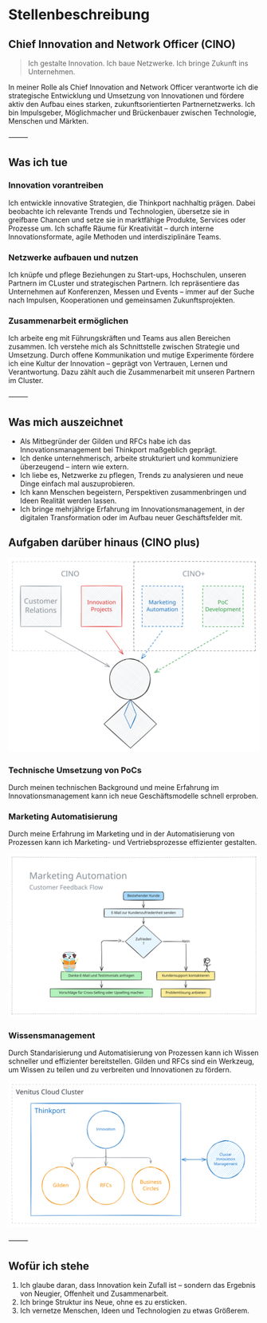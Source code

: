 # Stellenbeschreibung 

## Chief Innovation and Network Officer (CINO) 

> Ich gestalte Innovation. Ich baue Netzwerke. Ich bringe Zukunft ins Unternehmen.

In meiner Rolle als Chief Innovation and Network Officer verantworte ich die 
strategische Entwicklung und Umsetzung von Innovationen und fördere aktiv den 
Aufbau eines starken, zukunftsorientierten Partnernetzwerks. Ich bin Impulsgeber, 
Möglichmacher und Brückenbauer zwischen Technologie, Menschen und Märkten.

⸻

## Was ich tue

### Innovation vorantreiben

Ich entwickle innovative Strategien, die Thinkport nachhaltig prägen. 
Dabei beobachte ich relevante Trends und Technologien, übersetze sie in greifbare 
Chancen und setze sie in marktfähige Produkte, Services oder Prozesse um. 
Ich schaffe Räume für Kreativität – durch interne Innovationsformate, 
agile Methoden und interdisziplinäre Teams.

### Netzwerke aufbauen und nutzen

Ich knüpfe und pflege Beziehungen zu Start-ups, Hochschulen, unseren 
Partnern im CLuster und strategischen Partnern. Ich repräsentiere das 
Unternehmen auf Konferenzen, Messen und Events – immer auf der Suche nach 
Impulsen, Kooperationen und gemeinsamen Zukunftsprojekten.

### Zusammenarbeit ermöglichen

Ich arbeite eng mit Führungskräften und Teams aus allen Bereichen zusammen. Ich 
verstehe mich als Schnittstelle zwischen Strategie und Umsetzung. Durch offene 
Kommunikation und mutige Experimente fördere ich eine Kultur der Innovation – 
geprägt von Vertrauen, Lernen und Verantwortung. Dazu zählt auch die Zusammenarbeit
mit unseren Partnern im Cluster.

⸻

## Was mich auszeichnet

- Als Mitbegründer der Gilden und RFCs habe ich das Innovationsmanagement bei Thinkport 
  maßgeblich geprägt. 
- Ich denke unternehmerisch, arbeite strukturiert und kommuniziere überzeugend – intern wie extern.
- Ich liebe es, Netzwerke zu pflegen, Trends zu analysieren und neue Dinge einfach mal auszuprobieren.
- Ich kann Menschen begeistern, Perspektiven zusammenbringen und Ideen Realität werden lassen.
- Ich bringe mehrjährige Erfahrung im Innovationsmanagement, in der digitalen Transformation oder im Aufbau neuer Geschäftsfelder mit.

## Aufgaben darüber hinaus (CINO plus)

![CINO+](Media/Cino/cino-aufgaben.light.svg)

### Technische Umsetzung von PoCs

Durch meinen technischen Background und meine Erfahrung im Innovationsmanagement
kann ich neue Geschäftsmodelle schnell erproben.

### Marketing Automatisierung

Durch meine Erfahrung im Marketing und in der Automatisierung von Prozessen
kann ich Marketing- und Vertriebsprozesse effizienter gestalten.

![Effiziente Prozesse durch Automatisierung](Media/Cino/cino-automation-feedback.light.svg)

### Wissensmanagement

Durch Standarisierung und Automatisierung von Prozessen kann ich Wissen 
schneller und effizienter bereitstellen. Gilden und RFCs sind ein
Werkzeug, um Wissen zu teilen und zu verbreiten und Innovationen zu fördern.

![Wissensmanagement intern und im Cluster](Media/Cino/cino-wissensmanagement.light.svg)

⸻

## Wofür ich stehe

1. Ich glaube daran, dass Innovation kein Zufall ist – sondern das Ergebnis von Neugier, Offenheit und Zusammenarbeit.
2. Ich bringe Struktur ins Neue, ohne es zu ersticken.
3. Ich vernetze Menschen, Ideen und Technologien zu etwas Größerem.
